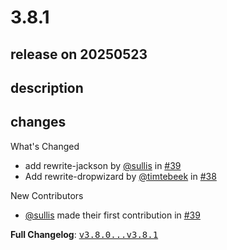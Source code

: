 # 3.8.1

## release on 20250523
## description
## changes
What's Changed

* add rewrite-jackson by <a class="user-mention notranslate" data-hovercard-type="user" data-hovercard-url="/users/sullis/hovercard" data-octo-click="hovercard-link-click" data-octo-dimensions="link_type:self" href="https://github.com/sullis">@sullis</a> in <a class="issue-link js-issue-link" data-error-text="Failed to load title" data-id="3061354635" data-permission-text="Title is private" data-url="https://github.com/openrewrite/rewrite-recipe-bom/issues/39" data-hovercard-type="pull_request" data-hovercard-url="/openrewrite/rewrite-recipe-bom/pull/39/hovercard" href="https://github.com/openrewrite/rewrite-recipe-bom/pull/39">#39</a>
* Add rewrite-dropwizard by <a class="user-mention notranslate" data-hovercard-type="user" data-hovercard-url="/users/timtebeek/hovercard" data-octo-click="hovercard-link-click" data-octo-dimensions="link_type:self" href="https://github.com/timtebeek">@timtebeek</a> in <a class="issue-link js-issue-link" data-error-text="Failed to load title" data-id="2925819780" data-permission-text="Title is private" data-url="https://github.com/openrewrite/rewrite-recipe-bom/issues/38" data-hovercard-type="pull_request" data-hovercard-url="/openrewrite/rewrite-recipe-bom/pull/38/hovercard" href="https://github.com/openrewrite/rewrite-recipe-bom/pull/38">#38</a>

New Contributors

* <a class="user-mention notranslate" data-hovercard-type="user" data-hovercard-url="/users/sullis/hovercard" data-octo-click="hovercard-link-click" data-octo-dimensions="link_type:self" href="https://github.com/sullis">@sullis</a> made their first contribution in <a class="issue-link js-issue-link" data-error-text="Failed to load title" data-id="3061354635" data-permission-text="Title is private" data-url="https://github.com/openrewrite/rewrite-recipe-bom/issues/39" data-hovercard-type="pull_request" data-hovercard-url="/openrewrite/rewrite-recipe-bom/pull/39/hovercard" href="https://github.com/openrewrite/rewrite-recipe-bom/pull/39">#39</a>

<strong>Full Changelog</strong>: <a class="commit-link" href="https://github.com/openrewrite/rewrite-recipe-bom/compare/v3.8.0...v3.8.1"><tt>v3.8.0...v3.8.1</tt></a>

